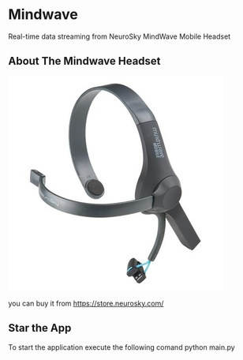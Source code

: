 # Mindwave
Real-time data streaming from NeuroSky MindWave Mobile Headset

## About The Mindwave Headset
![](/res/mindwave.jpg)

you can buy it from https://store.neurosky.com/

## Star the App
To start the application execute the following comand
python main.py

